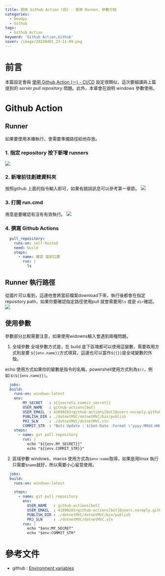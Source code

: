 ```yaml
---
title: 使用 Github Action (四) - 使用 Runner、參數介紹
categories: 
  - DevOps
  - Github
tags: 
  - Github Action
keyword: 'Github Action,Github'
cover: /image/20230401_23-11-09.png
---
```


# 前言
本篇設定會與 [使用 Github Action (一) - CI/CD](https://jontcont.github.io/2022/03/13/GithubActions(1)/) 設定很類似，這次要細講與上篇提到的 *server pull repository* 問題。此外，本章會在說明 windows 參數使用。

# Github Action
## Runner 
如果要使用本機執行，會需要準備路徑給他存放。

### 1. 指定 repository 按下新增 runners
![](/img/GitHub/action/4-1.png)
### 2. 新增前往創建資料夾
按照github 上面的指令輸入即可，如果有錯誤訊息可以參考第一章節。
![](/img/GitHub/action/4-2.png)
### 3. 打開 run.cmd
用意是要確認有沒有有效執行。 
![](/img/GitHub/action/4-4.png)

### 4. 撰寫 Github Actions
```yml
  pull_repository:
    runs-on: self-hosted
    need: build
    steps:
      - name: 確認 當前位置
        run: |
          ls
```

##  Runner 執行路徑
從圖片可以看到，這邊他會將當前檔案download下來，執行後都會在指定repository path，如果你要確認指定路徑使用pull 就會需要用```ls``` 或是 ```dir```確認。 
![](/img/GitHub/action/4-3.png)


## 使用參數
參數部分比較需要注意，如果使用widowns輸入會遇到兩種問題。
1. 全域參數
全域參數方式是，在 build 底下區塊都可以使用這變數，需要取用方式則是要 ```${{env.name}}```方式填寫，這邊也可以當作```${{}}```是全域變數的外殼。

echo 使用方式如果你的變數是指令的名稱，powershell使用方式則為```$()```，例如:```$(${{env.name}})```。

```yml
  jobs:
  build:
    runs-on: windows-latest
    env:
        MY_SECRET   : ${{secrets.commit_secret}}
        USER_NAME   : github-actions[bot]
        USER_EMAIL  : 41898282+github-actions[bot]@users.noreply.github.com
        PUBLISH_DIR : ./dotnetMVC/dotnetMVC/bin/publish
        PRJ_SLN     : ./dotnetMVC/dotnetMVC.sln
        COMMIT_STR  : "Bots Update : $(Get-Date -Format \"yyyy.MMdd.HHmm\")"
    steps:
      - name: git pull repository 
        run: | 
          echo "${{env.MY_SECRET}}"
          echo "${{env.COMMIT_STR}}"
```

2. 區域參數
windows、macos 使用方式為```$env:name```取得，如果是用linux 執行只需要```$name```就好，所以需要小心留意使用。
```yml
  jobs:
  build:
    runs-on: windows-latest

    steps:
      - name: git pull repository 
        env:
          USER_NAME   : github-actions[bot]
          USER_EMAIL  : 41898282+github-actions[bot]@users.noreply.github.com
          PUBLISH_DIR : ./dotnetMVC/dotnetMVC/bin/publish
          PRJ_SLN     : ./dotnetMVC/dotnetMVC.sln
        run: | 
          echo "$env:MY_SECRET"
          echo "$env:COMMIT_STR"
```


# 參考文件
- github : [Environment variables](https://docs.github.com/en/actions/learn-github-actions/environment-variables)